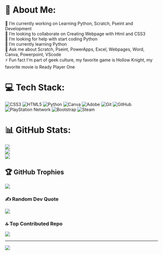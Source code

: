 # 💫 About Me:
🔭 I’m currently working on Learning Python, Scratch, Pseint and Development<br>👯 I’m looking to collaborate on Creating Webpage with Html and CSS3<br>🤝 I’m looking for help with start coding Python<br>🌱 I’m currently learning Python<br>💬 Ask me about Scratch, Pseint, PowerApps, Excel, Webpages, Word, Canva, Powerpoint, VScode<br>⚡ Fun fact I'm part of geek culture, my favorite game is Hollow Knight, my favorite movie is Ready Player One


# 💻 Tech Stack:
![CSS3](https://img.shields.io/badge/css3-%231572B6.svg?style=for-the-badge&logo=css3&logoColor=white) ![HTML5](https://img.shields.io/badge/html5-%23E34F26.svg?style=for-the-badge&logo=html5&logoColor=white) ![Python](https://img.shields.io/badge/python-3670A0?style=for-the-badge&logo=python&logoColor=ffdd54) ![Canva](https://img.shields.io/badge/Canva-%2300C4CC.svg?style=for-the-badge&logo=Canva&logoColor=white) ![Adobe](https://img.shields.io/badge/adobe-%23FF0000.svg?style=for-the-badge&logo=adobe&logoColor=white) ![Git](https://img.shields.io/badge/git-%23F05033.svg?style=for-the-badge&logo=git&logoColor=white) ![GitHub](https://img.shields.io/badge/github-%23121011.svg?style=for-the-badge&logo=github&logoColor=white) ![PlayStation Network](https://img.shields.io/badge/PSN-%230070D1.svg?style=for-the-badge&logo=Playstation&logoColor=white) ![Bootstrap](https://img.shields.io/badge/bootstrap-%238511FA.svg?style=for-the-badge&logo=bootstrap&logoColor=white) ![Steam](https://img.shields.io/badge/steam-%23000000.svg?style=for-the-badge&logo=steam&logoColor=white)
# 📊 GitHub Stats:
![](https://github-readme-stats.vercel.app/api?username=Dev-Mario1&theme=neon&hide_border=false&include_all_commits=false&count_private=false)<br/>
![](https://github-readme-streak-stats.herokuapp.com/?user=Dev-Mario1&theme=neon&hide_border=false)<br/>
![](https://github-readme-stats.vercel.app/api/top-langs/?username=Dev-Mario1&theme=neon&hide_border=false&include_all_commits=false&count_private=false&layout=compact)

## 🏆 GitHub Trophies
![](https://github-profile-trophy.vercel.app/?username=Dev-Mario1&theme=neon&no-frame=true&no-bg=true&margin-w=4)

### ✍️ Random Dev Quote
![](https://quotes-github-readme.vercel.app/api?type=horizontal&theme=dark)

### 🔝 Top Contributed Repo
![](https://github-contributor-stats.vercel.app/api?username=Dev-Mario1&limit=5&theme=dark&combine_all_yearly_contributions=true)

---
[![](https://visitcount.itsvg.in/api?id=Dev-Mario1&icon=8&color=11)](https://visitcount.itsvg.in)

<!-- Proudly created with GPRM ( https://gprm.itsvg.in ) -->